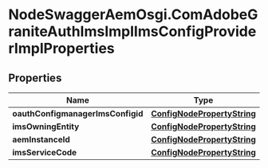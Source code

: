 # NodeSwaggerAemOsgi.ComAdobeGraniteAuthImsImplImsConfigProviderImplProperties

## Properties

Name | Type | Description | Notes
------------ | ------------- | ------------- | -------------
**oauthConfigmanagerImsConfigid** | [**ConfigNodePropertyString**](ConfigNodePropertyString.md) |  | [optional] 
**imsOwningEntity** | [**ConfigNodePropertyString**](ConfigNodePropertyString.md) |  | [optional] 
**aemInstanceId** | [**ConfigNodePropertyString**](ConfigNodePropertyString.md) |  | [optional] 
**imsServiceCode** | [**ConfigNodePropertyString**](ConfigNodePropertyString.md) |  | [optional] 


